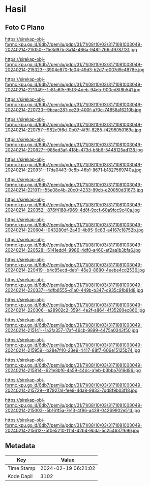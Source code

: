 # Hasil

## Foto C Plano

https://sirekap-obj-formc.kpu.go.id/6db7/pemilu/pdpr/31/71/08/10/03/3171081003049-20240214-215150--f1e3d97b-8a14-466a-948f-766cf9787f31.jpg

https://sirekap-obj-formc.kpu.go.id/6db7/pemilu/pdpr/31/71/08/10/03/3171081003049-20240214-215323--3904e870-1c04-49d3-b2d7-e007d9c4876e.jpg

https://sirekap-obj-formc.kpu.go.id/6db7/pemilu/pdpr/31/71/08/10/03/3171081003049-20240214-221049--1c81a6f5-95f3-4deb-94eb-900ed8f8b541.jpg

https://sirekap-obj-formc.kpu.go.id/6db7/pemilu/pdpr/31/71/08/10/03/3171081003049-20240214-220723--9bcac281-ce29-400f-a70c-74858a16210b.jpg

https://sirekap-obj-formc.kpu.go.id/6db7/pemilu/pdpr/31/71/08/10/03/3171081003049-20240214-220757--982e9f6d-0b07-4f9f-8285-f4298050169a.jpg

https://sirekap-obj-formc.kpu.go.id/6db7/pemilu/pdpr/31/71/08/10/03/3171081003049-20240214-220827--985ed3af-418b-473d-b5b6-5448125ad138.jpg

https://sirekap-obj-formc.kpu.go.id/6db7/pemilu/pdpr/31/71/08/10/03/3171081003049-20240214-220931--17da0443-0c8b-46b1-8671-b1827569740a.jpg

https://sirekap-obj-formc.kpu.go.id/6db7/pemilu/pdpr/31/71/08/10/03/3171081003049-20240214-221011--55e08c4b-20c0-4233-89cb-e20050d31673.jpg

https://sirekap-obj-formc.kpu.go.id/6db7/pemilu/pdpr/31/71/08/10/03/3171081003049-20240214-220352--876f4188-f969-4d8f-9ccf-60a9fcc9c40a.jpg

https://sirekap-obj-formc.kpu.go.id/6db7/pemilu/pdpr/31/71/08/10/03/3171081003049-20240214-220604--043280df-2a40-4b95-9c83-a4167c18752b.jpg

https://sirekap-obj-formc.kpu.go.id/6db7/pemilu/pdpr/31/71/08/10/03/3171081003049-20240214-220528--5141edd4-9986-4df0-a460-ef2aa1b3bfa6.jpg

https://sirekap-obj-formc.kpu.go.id/6db7/pemilu/pdpr/31/71/08/10/03/3171081003049-20240214-220419--b4c85ecd-deb1-46e3-8680-4eebe4cd2536.jpg

https://sirekap-obj-formc.kpu.go.id/6db7/pemilu/pdpr/31/71/08/10/03/3171081003049-20240214-220337--4dfb8555-d1a0-449b-b347-c935c91b81d8.jpg

https://sirekap-obj-formc.kpu.go.id/6db7/pemilu/pdpr/31/71/08/10/03/3171081003049-20240214-220306--a28902c2-3594-4e2f-a864-4f35280ec860.jpg

https://sirekap-obj-formc.kpu.go.id/6db7/pemilu/pdpr/31/71/08/10/03/3171081003049-20240214-215141--1a3fa357-17af-46cb-9899-4475a0343f50.jpg

https://sirekap-obj-formc.kpu.go.id/6db7/pemilu/pdpr/31/71/08/10/03/3171081003049-20240214-215959--b28e7f40-23e9-4417-88f7-606e15125b74.jpg

https://sirekap-obj-formc.kpu.go.id/6db7/pemilu/pdpr/31/71/08/10/03/3171081003049-20240214-215814--621e8bf6-4a59-44dc-a1eb-b3bba7616d96.jpg

https://sirekap-obj-formc.kpu.go.id/6db7/pemilu/pdpr/31/71/08/10/03/3171081003049-20240214-215729--1f7927a1-fee9-4da8-9833-7dd8f9b03f18.jpg

https://sirekap-obj-formc.kpu.go.id/6db7/pemilu/pdpr/31/71/08/10/03/3171081003049-20240214-215003--5b161f5a-7e13-4f96-a439-04269902e51d.jpg

https://sirekap-obj-formc.kpu.go.id/6db7/pemilu/pdpr/31/71/08/10/03/3171081003049-20240214-215612--5f0e5210-1114-42b4-9bda-5c254637f696.jpg


## Metadata

| Key        | Value               |
| ---------- | ------------------- |
| Time Stamp | 2024-02-19 06:21:02 |
| Kode Dapil | 3102                |



